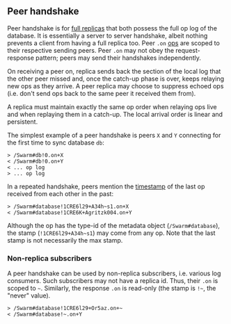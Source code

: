 ## Peer handshake ##

Peer handshake is for [full replicas](replica.md) that both possess the full op log of the database.
It is essentially a server to server handshake, albeit nothing prevents a client from having a full replica too.
Peer `.on` [ops](op.md) are scoped to their respective sending peers.
Peer `.on` may not obey the request-response pattern; peers may send their handshakes independently.

On receiving a peer on, replica sends back the section of the local log that the other peer missed and, once the catch-up phase is over, keeps relaying new ops as they arrive.
A peer replica may choose to suppress echoed ops (i.e. don't send ops back to the same peer it received them from).

A replica must maintain exactly the same op order when relaying ops live and when replaying them in a catch-up.
The local arrival order is linear and persistent.

The simplest example of a peer handshake is peers `X` and `Y` connecting for the first time to sync database `db`:

    > /Swarm#db!0.on+X
    < /Swarm#db!0.on+Y
    < ... op log
    > ... op log

In a repeated handshake, peers mention the [timestamp](stamp.md) of the last op received from each other in the past:

    > /Swarm#database!1CRE6l29+A34h~s1.on+X
    < /Swarm#database!1CRE6K+Agritzk004.on+Y

Although the op has the type-id of the metadata object (`/Swarm#database`), the stamp (`!1CRE6l29+A34h~s1`) may come from any op.
Note that the last stamp is not necessarily the max stamp.

### Non-replica subscribers ###

A peer handshake can be used by non-replica subscribers, i.e. various log consumers.
Such subscribers may not have a replica id.
Thus, their `.on` is scoped to `~`.
Similarly, the response `.on` is read-only (the stamp is `!~`, the "never" value).

    > /Swarm#database!1CRE6l29+Or5az.on+~
    < /Swarm#database!~.on+Y
